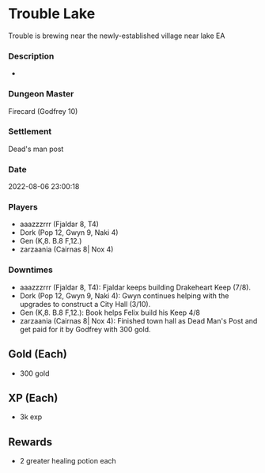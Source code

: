 # Trouble Lake
Trouble is brewing near the newly-established village near lake EA
### Description
-
### Dungeon Master
Firecard (Godfrey 10)
### Settlement
Dead's man post
### Date
2022-08-06 23:00:18
### Players
* aaazzzrrr (Fjaldar 8, T4)
* Dork (Pop 12, Gwyn 9, Naki 4)
* Gen (K,8. B.8 F,12.)
* zarzaania (Cairnas 8| Nox 4)
### Downtimes
* aaazzzrrr (Fjaldar 8, T4): Fjaldar keeps building Drakeheart Keep (7/8).
* Dork (Pop 12, Gwyn 9, Naki 4): Gwyn continues helping with the upgrades to construct a City Hall (3/10).
* Gen (K,8. B.8 F,12.): Book helps Felix build his Keep 4/8
* zarzaania (Cairnas 8| Nox 4): Finished town hall as Dead Man's Post and get paid for it by Godfrey with 300 gold.
## Gold (Each)
* 300 gold
## XP (Each)
* 3k exp
## Rewards
* 2 greater healing potion each